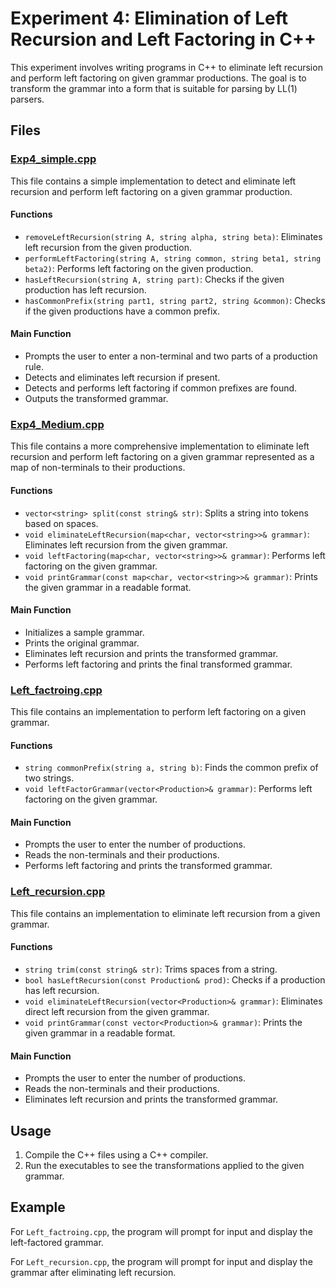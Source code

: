 # Experiment 4: Elimination of Left Recursion and Left Factoring in C++

This experiment involves writing programs in C++ to eliminate left recursion and perform left factoring on given grammar productions. The goal is to transform the grammar into a form that is suitable for parsing by LL(1) parsers.

## Files

### [Exp4_simple.cpp](#file:Exp4_simple.cpp-context)

This file contains a simple implementation to detect and eliminate left recursion and perform left factoring on a given grammar production.

#### Functions

- `removeLeftRecursion(string A, string alpha, string beta)`: Eliminates left recursion from the given production.
- `performLeftFactoring(string A, string common, string beta1, string beta2)`: Performs left factoring on the given production.
- `hasLeftRecursion(string A, string part)`: Checks if the given production has left recursion.
- `hasCommonPrefix(string part1, string part2, string &common)`: Checks if the given productions have a common prefix.

#### Main Function

- Prompts the user to enter a non-terminal and two parts of a production rule.
- Detects and eliminates left recursion if present.
- Detects and performs left factoring if common prefixes are found.
- Outputs the transformed grammar.

### [Exp4_Medium.cpp](#file:Exp4_Medium.cpp-context)

This file contains a more comprehensive implementation to eliminate left recursion and perform left factoring on a given grammar represented as a map of non-terminals to their productions.

#### Functions

- `vector<string> split(const string& str)`: Splits a string into tokens based on spaces.
- `void eliminateLeftRecursion(map<char, vector<string>>& grammar)`: Eliminates left recursion from the given grammar.
- `void leftFactoring(map<char, vector<string>>& grammar)`: Performs left factoring on the given grammar.
- `void printGrammar(const map<char, vector<string>>& grammar)`: Prints the given grammar in a readable format.

#### Main Function

- Initializes a sample grammar.
- Prints the original grammar.
- Eliminates left recursion and prints the transformed grammar.
- Performs left factoring and prints the final transformed grammar.

### [Left_factroing.cpp](#file:Left_factroing.cpp-context)

This file contains an implementation to perform left factoring on a given grammar.

#### Functions

- `string commonPrefix(string a, string b)`: Finds the common prefix of two strings.
- `void leftFactorGrammar(vector<Production>& grammar)`: Performs left factoring on the given grammar.

#### Main Function

- Prompts the user to enter the number of productions.
- Reads the non-terminals and their productions.
- Performs left factoring and prints the transformed grammar.

### [Left_recursion.cpp](#file:Left_recursion.cpp-context)

This file contains an implementation to eliminate left recursion from a given grammar.

#### Functions

- `string trim(const string& str)`: Trims spaces from a string.
- `bool hasLeftRecursion(const Production& prod)`: Checks if a production has left recursion.
- `void eliminateLeftRecursion(vector<Production>& grammar)`: Eliminates direct left recursion from the given grammar.
- `void printGrammar(const vector<Production>& grammar)`: Prints the given grammar in a readable format.

#### Main Function

- Prompts the user to enter the number of productions.
- Reads the non-terminals and their productions.
- Eliminates left recursion and prints the transformed grammar.

## Usage

1. Compile the C++ files using a C++ compiler.
2. Run the executables to see the transformations applied to the given grammar.

## Example

For `Left_factroing.cpp`, the program will prompt for input and display the left-factored grammar.

For `Left_recursion.cpp`, the program will prompt for input and display the grammar after eliminating left recursion.
